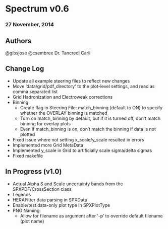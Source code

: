 # Spectrum v0.6
### 27 November, 2014

## Authors
@gibsjose @csembree Dr. Tancredi Carli

## Change Log
* Update all example steering files to reflect new changes
* Move ‘data/grid/pdf_directory' to the plot-level settings, and read as comma separated list
* Grid Hadronization and Electroweak corrections
* Binning:
    * Create flag in Steering File: match_binning (default to ON) to specify whether the OVERLAY binning is matched
    * Turn on match_binning by default, but if it is turned off, don’t match binning for overlay plots
    * Even if match_binning is on, don’t match the binning if data is not plotted
* Fixed issue where not setting x_scale/y_scale resulted in errors
* Implemented more Grid MetaData
* Implemented y_scale in Grid to artificially scale sigma/delta sigmas
* Fixed makefile

## In Progress (v1.0)

* Actual Alpha S and Scale uncertainty bands from the SPXPDF/CrossSection class
* Legends
* HERAFitter data parsing in SPXData
* Enable/test data-only plot type in SPXPlotType
* PNG Naming:
    * Allow for filename as argument after ‘-p’ to override default filename (plot name)

